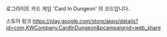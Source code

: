 로그라이트 카드 게임 'Card In Dungeon' 의 코드입니다. 

스토어 링크
https://play.google.com/store/apps/details?id=com.KWCompany.CardInDungeon&pcampaignid=web_share

